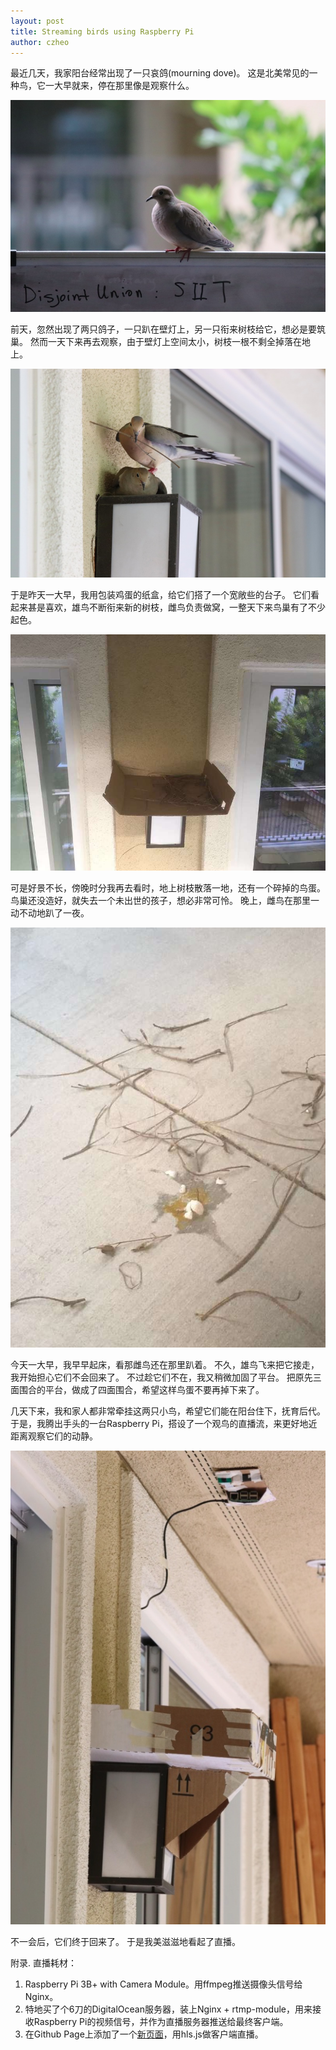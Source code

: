 ```yaml
---
layout: post
title: Streaming birds using Raspberry Pi
author: czheo
---
```


最近几天，我家阳台经常出现了一只哀鸽(mourning dove)。
这是北美常见的一种鸟，它一大早就来，停在那里像是观察什么。

![dove1](/static/img/dove1.jpg)

前天，忽然出现了两只鸽子，一只趴在壁灯上，另一只衔来树枝给它，想必是要筑巢。
然而一天下来再去观察，由于壁灯上空间太小，树枝一根不剩全掉落在地上。

![dove2](/static/img/dove2.jpg)

于是昨天一大早，我用包装鸡蛋的纸盒，给它们搭了一个宽敞些的台子。
它们看起来甚是喜欢，雄鸟不断衔来新的树枝，雌鸟负责做窝，一整天下来鸟巢有了不少起色。

![dove nest](/static/img/dove_nest.jpg)

可是好景不长，傍晚时分我再去看时，地上树枝散落一地，还有一个碎掉的鸟蛋。
鸟巢还没造好，就失去一个未出世的孩子，想必非常可怜。
晚上，雌鸟在那里一动不动地趴了一夜。

![broken egg](/static/img/broken_egg.jpg)

今天一大早，我早早起床，看那雌鸟还在那里趴着。
不久，雄鸟飞来把它接走，我开始担心它们不会回来了。
不过趁它们不在，我又稍微加固了平台。
把原先三面围合的平台，做成了四面围合，希望这样鸟蛋不要再掉下来了。

几天下来，我和家人都非常牵挂这两只小鸟，希望它们能在阳台住下，抚育后代。
于是，我腾出手头的一台Raspberry Pi，搭设了一个观鸟的直播流，来更好地近距离观察它们的动静。

![raspberry](/static/img/rpi.jpg)

不一会后，它们终于回来了。
于是我美滋滋地看起了直播。

附录. 直播耗材：

1. Raspberry Pi 3B+ with Camera Module。用ffmpeg推送摄像头信号给Nginx。
2. 特地买了个6刀的DigitalOcean服务器，装上Nginx + rtmp-module，用来接收Raspberry Pi的视频信号，并作为直播服务器推送给最终客户端。
3. 在Github Page上添加了一个[新页面](http://czheo.github.io/bird)，用hls.js做客户端直播。